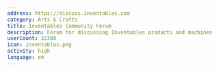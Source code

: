 ```yaml
---
address: https://discuss.inventables.com
category: Arts & Crafts
title: Inventables Community Forum
description: Forum for discussing Inventables products and machines
userCount: 32308
icon: inventables.png
activity: high
language: en
---
```

